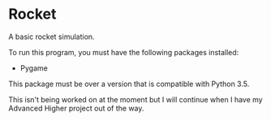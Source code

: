 # Rocket
A basic rocket simulation.

To run this program, you must have the following packages installed:

- Pygame

This package must be over a version that is compatible with Python 3.5.

This isn't being worked on at the moment but I will continue when I have my Advanced Higher project out of the way. 
